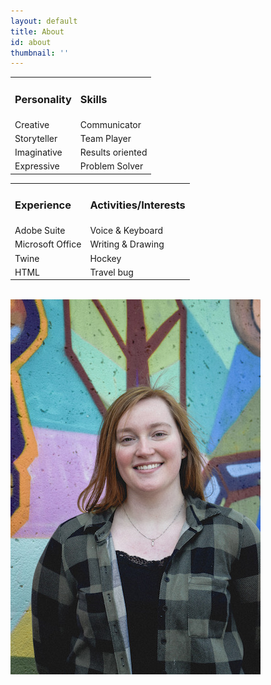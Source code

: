 ```yaml
---
layout: default
title: About
id: about
thumbnail: ''
---
```

<table>

<tr>

<td><h3> Personality </h3></td>

<td><h3>Skills</h3> </td></tr>

<tr><td>Creative</td>

<td>Communicator </td></tr>

<tr><td>Storyteller</td>

<td>Team Player</td></tr>

<tr><td>Imaginative</td>

<td>Results oriented</td></tr>

<tr><td>Expressive</td>

<td>Problem Solver</td></tr>

</table>

<table>

<tr>

<td><h3>  Experience  </h3></td>

<td><h3>Activities/Interests </h3> </td></tr>

<tr><td>Adobe Suite</td>

<td>Voice & Keyboard </td></tr>

<tr><td>Microsoft Office</td>

<td>Writing & Drawing</td></tr>

<tr><td>Twine</td>

<td>Hockey</td></tr>

<tr><td>HTML</td>

<td>Travel bug</td></tr>

</table>

<br>

<div id="me">

<img src="/images/uploads/img_3162.jpg" alt="me">

</div>

<br>
